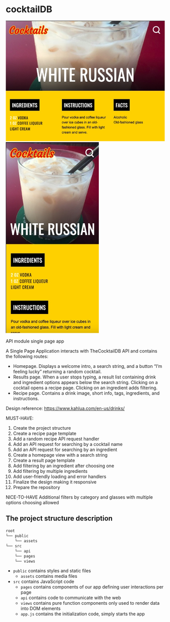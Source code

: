 # cocktailDB

![Welcome Page](repo/welcome.jpg)
![Mobile Version](repo/mobile.jpg)

API module single page app

A Single Page Application interacts with TheCocktailDB API and contains the following routes:

- Homepage. Displays a welcome intro, a search string, and a button “I’m feeling lucky” returning a random cocktail.
- Results page. When a user stops typing, a result list containing drink and ingredient options appears below the search string. Clicking on a cocktail opens a recipe page. Clicking on an ingredient adds filtering.
- Recipe page. Contains a drink image, short info, tags, ingredients, and instructions.

Design reference: <https://www.kahlua.com/en-us/drinks/>

MUST-HAVE:

1. Create the project structure
2. Create a recipe page template
3. Add a random recipe API request handler
4. Add an API request for searching by a cocktail name
5. Add an API request for searching by an ingredient
6. Create a homepage view with a search string
7. Create a result page template
8. Add filtering by an ingredient after choosing one
9. Add filtering by multiple ingredients
10. Add user-friendly loading and error handlers
11. Finalize the design making it responsive
12. Prepare the repository

NICE-TO-HAVE
Additional filters by category and glasses with multiple options choosing allowed

## The project structure description

```text
root
└── public
    └── assets
└── src
    └── api
    └── pages
    └── views
```

- `public` contains styles and static files
  - `assets` contains media files
- `src` contains JavaScript code
  - `pages` contains components of our app defining user interactions per page
  - `api` contains code to communicate with the web
  - `views` contains pure function components only used to render data into DOM elements
  - `app.js` contains the initialization code, simply starts the app
